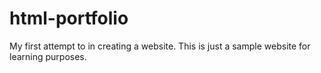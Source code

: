 # html-portfolio
My first attempt to in creating a website. This is just a sample website for learning purposes.
